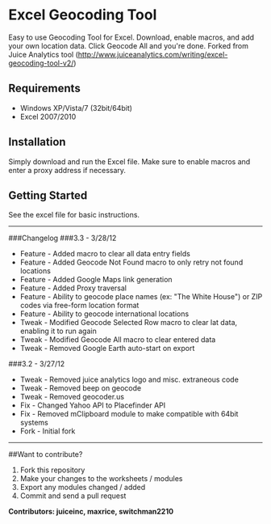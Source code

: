 Excel Geocoding Tool
=====================

Easy to use Geocoding Tool for Excel. Download, enable macros, and add your own location data. Click Geocode All and you're done. Forked from Juice Analytics tool (http://www.juiceanalytics.com/writing/excel-geocoding-tool-v2/)

Requirements
------------
* Windows XP/Vista/7 (32bit/64bit)
* Excel 2007/2010

Installation
------------
Simply download and run the Excel file. Make sure to enable macros and enter a proxy address if necessary.

Getting Started
---------------
See the excel file for basic instructions.


---------------
###Changelog
###3.3 - 3/28/12
* Feature - Added macro to clear all data entry fields
* Feature - Added Geocode Not Found macro to only retry not found locations
* Feature - Added Google Maps link generation
* Feature - Added Proxy traversal
* Feature - Ability to geocode place names (ex: "The White House") or ZIP codes via free-form location format
* Feature - Ability to geocode international locations
* Tweak - Modified Geocode Selected Row macro to clear lat data, enabling it to run again
* Tweak - Modified Geocode All macro to clear entered data
* Tweak - Removed Google Earth auto-start on export

###3.2 - 3/27/12
* Tweak - Removed juice analytics logo and misc. extraneous code
* Tweak - Removed beep on geocode
* Tweak - Removed geocoder.us
* Fix - Changed Yahoo API to Placefinder API
* Fix - Removed mClipboard module to make compatible with 64bit systems
* Fork - Initial fork

----------

##Want to contribute?

1) Fork this repository
2) Make your changes to the worksheets / modules
3) Export any modules changed / added
4) Commit and send a pull request

__Contributors: juiceinc, maxrice, switchman2210__